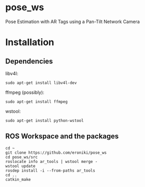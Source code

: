 # pose_ws
Pose Estimation with AR Tags using a Pan-Tilt Network Camera

# Installation
## Dependencies
libv4l:

```sudo apt-get install libv4l-dev```

ffmpeg (possibly):

```sudo apt-get install ffmpeg```

wstool:

```sudo apt-get install python-wstool```

## ROS Workspace and the packages
```
cd ~
git clone https://github.com/eroniki/pose_ws
cd pose_ws/src
roslocate info ar_tools | wstool merge -
wstool update
rosdep install -i --from-paths ar_tools
cd ..
catkin_make
```
